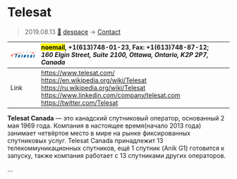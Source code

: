 # Telesat
> 2019.08.13 [🚀](../index/index.md) [despace](index.md) → [Contact](contact.md)

|[![](f/contact/t/telesat_logo1_thumb.png)](f/contact/t/telesat_logo1.png)|<mark>noemail</mark>, +1(613)748-01-23, Fax: +1(613)748-87-12;<br> *160 Elgin Street, Suite 2100, Ottawa, Ontario, K2P 2P7, Canada*|
|:--|:--|
|Link|<https://www.telesat.com/><br> <https://en.wikipedia.org/wiki/Telesat><br> <https://ru.wikipedia.org/wiki/Telesat><br> <https://www.linkedin.com/company/telesat.com><br> <https://twitter.com/Telesat>|

**Telesat Canada** — это канадский спутниковый оператор, основанный 2 мая 1969 года. Компания в настоящее время(начало 2013 года) занимает четвёртое место в мире на рынке фиксированных спутниковых услуг. Telesat Canada принадлежит 13 телекоммуникационных спутников, ещё 1 спутник (Anik G1) готовится к запуску, также компания работает с 13 спутниками других операторов.


<p style="page-break-after:always"> </p>

…

